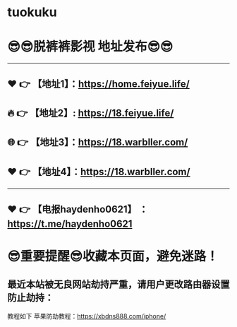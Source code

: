 # tuokuku
:sunglasses::sunglasses:脱裤裤影视 地址发布:sunglasses::sunglasses:
==
------
:heart: :point_right: 【地址1】：https://home.feiyue.life/
------
:fire: :point_right: 【地址2】:  https://18.feiyue.life/
-----
:globe_with_meridians: :point_right: 【地址3】：https://18.warbller.com/
-----
:heart: :point_right: 【地址4】：https://18.warbller.com/
------

------

:heart: :point_right: 【电报haydenho0621】 ：https://t.me/haydenho0621
------
:sunglasses:重要提醒:sunglasses:收藏本页面，避免迷路！
==

最近本站被无良网站劫持严重，请用户更改路由器设置防止劫持：
------

教程如下 苹果防劫教程：https://xbdns888.com/iphone/
